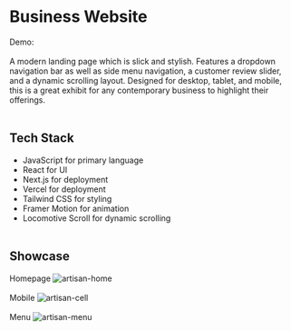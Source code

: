# Business Website
Demo:
<br><br>
A modern landing page which is slick and stylish. Features a dropdown navigation bar as well as side menu navigation, a customer review slider, and a dynamic scrolling layout. Designed for desktop, tablet, and mobile, this is a great exhibit for any contemporary business to highlight their offerings.
<br><br>
## Tech Stack
- JavaScript for primary language
- React for UI
- Next.js for deployment
- Vercel for deployment
- Tailwind CSS for styling
- Framer Motion for animation
- Locomotive Scroll for dynamic scrolling
<br><br>
## Showcase
Homepage
![artisan-home](https://github.com/StroupZ/Artisan-in-the-Crossings/assets/119818799/ab617f44-4c5e-43dc-9964-c661757f16b5)
<br><br>
Mobile
![artisan-cell](https://github.com/StroupZ/Artisan-in-the-Crossings/assets/119818799/de8b2236-7947-42e6-8659-e927f670cd89)
<br><br>
Menu
![artisan-menu](https://github.com/StroupZ/Artisan-in-the-Crossings/assets/119818799/b9f01eda-785a-4fa5-b8d4-b06958a2a1d7)


